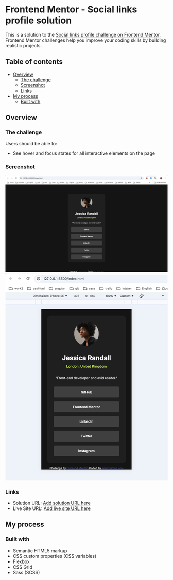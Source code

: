 # Frontend Mentor - Social links profile solution

This is a solution to the [Social links profile challenge on Frontend Mentor](https://www.frontendmentor.io/challenges/social-links-profile-UG32l9m6dQ). Frontend Mentor challenges help you improve your coding skills by building realistic projects. 

## Table of contents

- [Overview](#overview)
  - [The challenge](#the-challenge)
  - [Screenshot](#screenshot)
  - [Links](#links)
- [My process](#my-process)
  - [Built with](#built-with)


## Overview

### The challenge

Users should be able to:

- See hover and focus states for all interactive elements on the page

### Screenshot

![](/assets/images/Screenshot-desktop.png)
![](/assets/images/Screenshot-mobile.png)

### Links

- Solution URL: [Add solution URL here](hhttps://github.com/AramHagen/social-links-profile)
- Live Site URL: [Add live site URL here](https://aramhagen.github.io/social-links-profile/)

## My process

### Built with

- Semantic HTML5 markup
- CSS custom properties (CSS variables)
- Flexbox
- CSS Grid
- Sass (SCSS)
